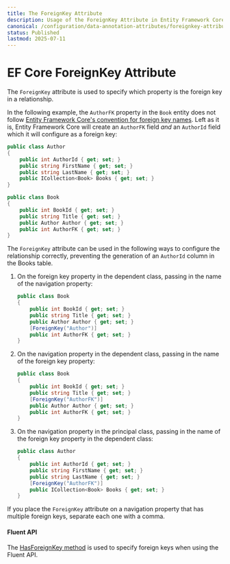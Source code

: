 ```yaml
---
title: The ForeignKey Attribute
description: Usage of the ForeignKey Attribute in Entity Framework Core
canonical: /configuration/data-annotation-attributes/foreignkey-attribute
status: Published
lastmod: 2025-07-11
---
```


# EF Core ForeignKey Attribute

The `ForeignKey` attribute is used to specify which property is the foreign key in a relationship. 

In the following example, the `AuthorFK` property in the `Book` entity does not follow [Entity Framework Core's convention for foreign key names](/conventions#foreign-key). Left as it is, Entity Framework Core will create an `AuthorFK` field *and* an `AuthorId` field which it will configure as a foreign key:

```csharp
public class Author
{
    public int AuthorId { get; set; }
    public string FirstName { get; set; }
    public string LastName { get; set; }
    public ICollection<Book> Books { get; set; }
}

public class Book
{
    public int BookId { get; set; }
    public string Title { get; set; }
    public Author Author { get; set; }
    public int AuthorFK { get; set; }
}
```
The `ForeignKey` attribute can be used in the following ways to configure the relationship correctly, preventing the generation of an `AuthorId` column in the Books table.

1. On the foreign key property in the dependent class, passing in the name of the navigation property:
    ```csharp
    public class Book
    {
        public int BookId { get; set; }
        public string Title { get; set; }
        public Author Author { get; set; }
        [ForeignKey("Author")]
        public int AuthorFK { get; set; }
    }
    ```
2. On the navigation property in the dependent class, passing in the name of the foreign key property:

    ```csharp
    public class Book
    {
        public int BookId { get; set; }
        public string Title { get; set; }
        [ForeignKey("AuthorFK")]
        public Author Author { get; set; }
        public int AuthorFK { get; set; }
    }
    ```
3. On the navigation property in the principal class, passing in the name of the foreign key property in the dependent class:
    ```csharp
    public class Author
    {
        public int AuthorId { get; set; }
        public string FirstName { get; set; }
        public string LastName { get; set; }
        [ForeignKey("AuthorFK")]
        public ICollection<Book> Books { get; set; }
    }
    ```
If you place the `ForeignKey` attribute on a navigation property that has multiple foreign keys, separate each one with a comma.

#### Fluent API

The [HasForeignKey method](/configuration/fluent-api/hasforeignkey-method) is used to specify foreign keys when using the Fluent API.
